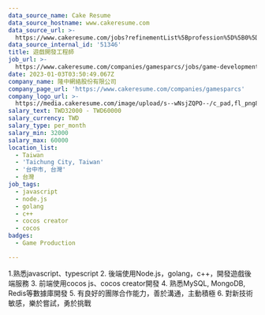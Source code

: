 ```yaml
---
data_source_name: Cake Resume
data_source_hostname: www.cakeresume.com
data_source_url: >-
  https://www.cakeresume.com/jobs?refinementList%5Bprofession%5D%5B0%5D=game-production&range%5Bsalary_range%5D%5Bmin%5D=100000
data_source_internal_id: '51346'
title: 遊戲開發工程師
job_url: >-
  https://www.cakeresume.com/companies/gamesparcs/jobs/game-development-engineer-c129bd
date: 2023-01-03T03:50:49.067Z
company_name: 隆中網絡股份有限公司
company_page_url: 'https://www.cakeresume.com/companies/gamesparcs'
company_logo_url: >-
  https://media.cakeresume.com/image/upload/s--wNsjZQPO--/c_pad,fl_png8,h_200,w_200/v1672363006/iqn45aarox9yomr9pxcj.png
salary_text: TWD32000 - TWD60000
salary_currency: TWD
salary_type: per_month
salary_min: 32000
salary_max: 60000
location_list:
  - Taiwan
  - 'Taichung City, Taiwan'
  - '台中市, 台灣'
  - 台灣
job_tags:
  - javascript
  - node.js
  - golang
  - c++
  - cocos creator
  - cocos
badges:
  - Game Production

---
```


1.熟悉javascript、typescript 2. 後端使用Node.js，golang，c++，開發遊戲後端服務 3. 前端使用cocos js、cocos creator開發 4. 熟悉MySQL, MongoDB, Redis等數據庫開發 5. 有良好的團隊合作能力，善於溝通，主動積極 6. 對新技術敏感，樂於嘗試，勇於挑戰